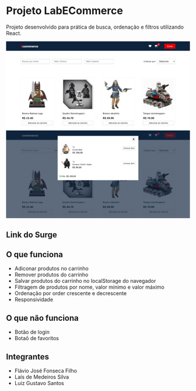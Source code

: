 # Projeto LabECommerce

Projeto desenvolvido para prática de busca, ordenação e filtros utilizando React.

![Pagina inicial](./src/img/snap-ecomerce2.png)
![Carrinho de compras](./src/img/carrinho-ecomerce.png)

## Link do Surge

## O que funciona

- Adiconar produtos no carrinho
- Remover produtos do carrinho
- Salvar produtos do carrinho no localStorage do navegador
- Filtragem de produtos por nome, valor mínimo e valor máximo
- Ordenação por order crescente e decrescente
- Responsividade

## O que não funciona

- Botão de login
- Botaõ de favoritos

## Integrantes

- Flávio José Fonseca Filho
- Laís de Medeiros Silva
- Luiz Gustavo Santos
